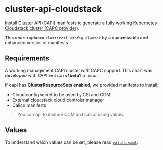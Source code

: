 # cluster-api-cloudstack

Install [Cluster API (CAPI)](https://cluster-api.sigs.k8s.io/) manifests to
generate a fully working [Kubernetes Cloudstack cluster (CAPC provider)](https://github.com/kubernetes-sigs/cluster-api-provider-cloudstack).

This chart replaces `clusterctl config cluster` by a customizable and enhanced 
version of manifests.

## Requirements

A working management CAPI cluster with CAPC support. This chart was developed with
 CAPI verison **v1beta1** in mind.

If capi has **ClusterResourceSets enabled**, we provided manifests to install:
* Cloud config secret to be used by CSI and CCM
* External cloudstack cloud controler manager
* Calico manifests

> You can opt to include CCM and calico using values.

## Values

To understand which values can be set, please read [`values.yaml`](./values.yaml).

